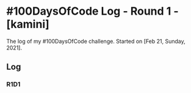 # #100DaysOfCode Log - Round 1 - [kamini]

The log of my #100DaysOfCode challenge. Started on [Feb 21, Sunday, 2021].

## Log

### R1D1 

